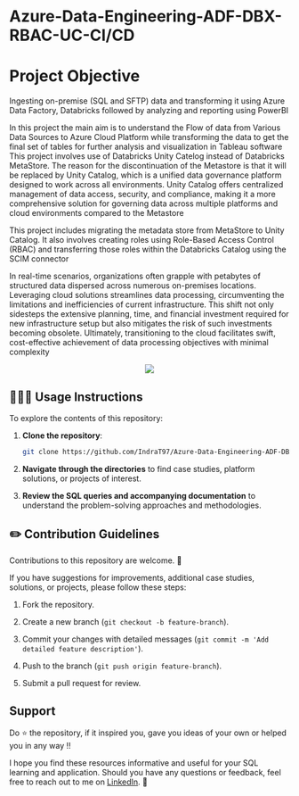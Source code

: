 # Azure-Data-Engineering-ADF-DBX-RBAC-UC-CI/CD

# Project Objective

Ingesting on-premise (SQL and SFTP) data and transforming it using Azure Data Factory, Databricks followed by analyzing and reporting using PowerBI

In this project the main aim is to understand the Flow of data from Various Data Sources to Azure Cloud Platform while transforming the data to get the final set of tables for further analysis and visualization in Tableau software
This project involves use of Databricks Unity Catelog instead of Databricks MetaStore. The reason for the discontinuation of the Metastore is that it will be replaced by Unity Catalog, which is a unified data governance platform designed to work across all environments. Unity Catalog offers centralized management of data access, security, and compliance, making it a more comprehensive solution for governing data across multiple platforms and cloud environments compared to the Metastore

This project includes migrating the metadata store from MetaStore to Unity Catalog. It also involves creating roles using Role-Based Access Control (RBAC) and transferring those roles within the Databricks Catalog using the SCIM connector     

In real-time scenarios, organizations often grapple with petabytes of structured data dispersed across numerous on-premises locations. Leveraging cloud solutions streamlines data processing, circumventing the limitations and inefficiencies of current infrastructure. This shift not only sidesteps the extensive planning, time, and financial investment required for new infrastructure setup but also mitigates the risk of such investments becoming obsolete. Ultimately, transitioning to the cloud facilitates swift, cost-effective achievement of data processing objectives with minimal complexity

<p align="center">
  <img src="https://github.com/IndraT97/Azure-Data-Engineering-ADF-DBX-RBAC-UC-CI_CD-/blob/main/Screenshot%202024-04-03%20202030.png">
</p>

## 👩🏻‍💻 Usage Instructions

To explore the contents of this repository:

1. **Clone the repository**:

    ```sh
    git clone https://github.com/IndraT97/Azure-Data-Engineering-ADF-DBX-RBAC-UC-CI_CD.git
    ```

2. **Navigate through the directories** to find case studies, platform solutions, or projects of interest.

3. **Review the SQL queries and accompanying documentation** to understand the problem-solving approaches and methodologies.


## ✏️ Contribution Guidelines

Contributions to this repository are welcome. 🚀

If you have suggestions for improvements, additional case studies, solutions, or projects, please follow these steps:

1. Fork the repository.

2. Create a new branch (`git checkout -b feature-branch`).

3. Commit your changes with detailed messages (`git commit -m 'Add detailed feature description'`).

4. Push to the branch (`git push origin feature-branch`).

5. Submit a pull request for review.

## Support

Do ⭐ the repository, if it inspired you, gave you ideas of your own or helped you in any way !!

I hope you find these resources informative and useful for your SQL learning and application. Should you have any questions or feedback, feel free to reach out to me on [LinkedIn](https://www.linkedin.com/in/i97/). 🙌


